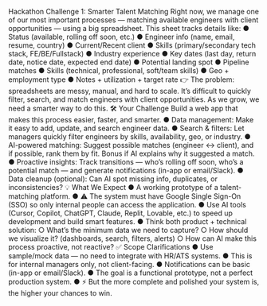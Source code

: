 Hackathon Challenge 1: Smarter Talent Matching Right now, we manage one of our most important
processes — matching available engineers with client opportunities — using a big spreadsheet. This
sheet tracks details like: ● Status (available, rolling off soon, etc.) ● Engineer info (name,
email, resume, country) ● Current/Recent client ● Skills (primary/secondary tech stack,
FE/BE/Fullstack) ● Industry experience ● Key dates (last day, return date, notice date, expected end
date) ● Potential landing spot ● Pipeline matches ● Skills (technical, professional, soft/team
skills) ● Geo + employment type ● Notes + utilization + target rate 👉 The problem: spreadsheets are
messy, manual, and hard to scale. It’s difficult to quickly filter, search, and match engineers with
client opportunities. As we grow, we need a smarter way to do this. 🛠 Your Challenge Build a web
app that makes this process easier, faster, and smarter. ● Data management: Make it easy to add,
update, and search engineer data. ● Search & filters: Let managers quickly filter engineers by
skills, availability, geo, or industry. ● AI-powered matching: Suggest possible matches (engineer ↔
client), and if possible, rank them by fit. Bonus if AI explains why it suggested a match. ●
Proactive insights: Track transitions — who’s rolling off soon, who’s a potential match — and
generate notifications (in-app or email/Slack). ● Data cleanup (optional): Can AI spot missing info,
duplicates, or inconsistencies? 💡 What We Expect ● A working prototype of a talent-matching
platform. ● ⚠ The system must have Google Single Sign-On (SSO) so only internal people can access
the application. ● Use AI tools (Cursor, Copilot, ChatGPT, Claude, Replit, Lovable, etc.) to speed
up development and build smart features. ● Think both product + technical solution: ○ What’s the
minimum data we need to capture? ○ How should we visualize it? (dashboards, search, filters, alerts)
○ How can AI make this process proactive, not reactive? ✅ Scope Clarifications ● Use sample/mock
data — no need to integrate with HR/ATS systems. ● This is for internal managers only, not
client-facing. ● Notifications can be basic (in-app or email/Slack). ● The goal is a functional
prototype, not a perfect production system. ● ⚡ But the more complete and polished your system is,
the higher your chances to win.
